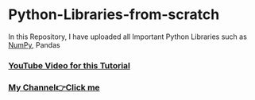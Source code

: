 # Python-Libraries-from-scratch
In this Repository, I have uploaded all Important Python Libraries such as [NumPy](https://youtu.be/QGcYheU4Ufw), Pandas 

### [YouTube Video for this Tutorial](https://youtu.be/QGcYheU4Ufw)

### [My Channel👉Click me](https://youtu.be/QGcYheU4Ufw)
